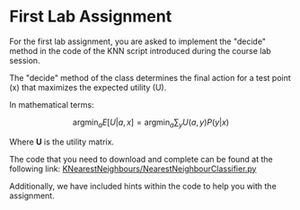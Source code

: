 # First Lab Assignment  
  
For the first lab assignment, you are asked to implement the "decide" method in the code of the KNN script introduced during the course lab session.  
  
The "decide" method of the class determines the final action for a test point \(x\) that maximizes the expected utility \(U\).  
  
In mathematical terms:  
  
$$ \mathop{\mathrm{argmin}}_a E[U| a, x] =  \mathop{\mathrm{argmin}}_a \sum_y U(a,y)P(y|x) $$  
  
Where **U** is the utility matrix.
  
The code that you need to download and complete can be found at the following link: [KNearestNeighbours/NearestNeighbourClassifier.py](https://github.com/olethrosdc/machine-learning-MSc/blob/main/src/KNearestNeighbours/NearestNeighbourClassifier.py)  
  
Additionally, we have included hints within the code to help you with the assignment.